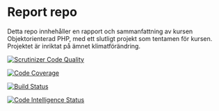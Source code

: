 # Report repo
Detta repo innhehåller en rapport och sammanfattning av kursen Objektorienterad PHP, med ett slutligt projekt som tentamen för kursen. Projektet är inriktat på ämnet klimatförändring.

[![Scrutinizer Code Quality](https://scrutinizer-ci.com/g/annabeerg/mvc_report/badges/quality-score.png?b=main)](https://scrutinizer-ci.com/g/annabeerg/mvc_report/?branch=main)

[![Code Coverage](https://scrutinizer-ci.com/g/annabeerg/mvc_report/badges/coverage.png?b=main)](https://scrutinizer-ci.com/g/annabeerg/mvc_report/?branch=main)

[![Build Status](https://scrutinizer-ci.com/g/annabeerg/mvc_report/badges/build.png?b=main)](https://scrutinizer-ci.com/g/annabeerg/mvc_report/build-status/main)

[![Code Intelligence Status](https://scrutinizer-ci.com/g/annabeerg/mvc_report/badges/code-intelligence.svg?b=main)](https://scrutinizer-ci.com/code-intelligence)